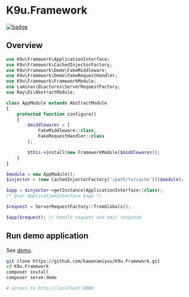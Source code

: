 # K9u.Framework

[![badge](https://github.com/kawanamiyuu/K9u.Framework/workflows/CI/badge.svg)](https://github.com/kawanamiyuu/K9u.Framework/actions?query=workflow%3ACI)

## Overview

```php
use K9u\Framework\ApplicationInterface;
use K9u\Framework\CachedInjectorFactory;
use K9u\Framework\Demo\FakeMiddleware;
use K9u\Framework\Demo\FakeRequestHandler;
use K9u\Framework\FrameworkModule;
use Laminas\Diactoros\ServerRequestFactory;
use Ray\Di\AbstractModule;

class AppModule extends AbstractModule
{
    protected function configure()
    {
        $middlewares = [
            FakeMiddleware::class,
            FakeRequestHandler::class
        ];

        $this->install(new FrameworkModule($middlewares));
    }
}

$module = new AppModule();
$injector = (new CachedInjectorFactory('/path/to/cache'))($module);

$app = $injector->getInstance(ApplicationInterface::class);
/* @var ApplicationInterface $app */

$request = ServerRequestFactory::fromGlobals();

$app($request); // handle request and emit response
```

## Run demo application

See [demo](demo/).

```bash
git clone https://github.com/kawanamiyuu/K9u.Framework.git
cd K9u.Framework
composer install
composer serve:demo

# access to http://localhost:8080
```
